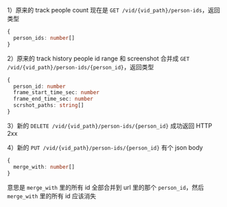 1）原来的 track people count 现在是 `GET /vid/{vid_path}/person-ids`，返回类型

```ts
{
  person_ids: number[]
}
```

2）原来的 track history people id range 和 screenshot 合并成 `GET /vid/{vid_path}/person-ids/{person_id}`，返回类型

```ts
{
  person_id: number
  frame_start_time_sec: number
  frame_end_time_sec: number
  scrshot_paths: string[]
}
```

3）新的 `DELETE /vid/{vid_path}/person-ids/{person_id}` 成功返回 HTTP 2xx

4）新的 `PUT /vid/{vid_path}/person-ids/{person_id}` 有个 json body

```ts
{
  merge_with: number[]
}
```

意思是 `merge_with` 里的所有 id 全部合并到 url 里的那个 `person_id`，然后 `merge_with` 里的所有 id 应该消失
